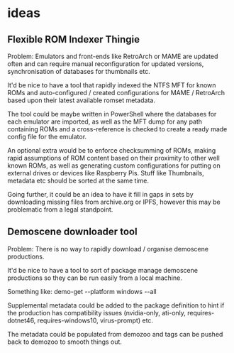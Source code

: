 # ideas

## Flexible ROM Indexer Thingie

Problem: 
Emulators and front-ends like RetroArch or MAME are updated often and can require manual reconfiguration for updated versions, synchronisation of databases for thumbnails etc. 

It'd be nice to have a tool that rapidly indexed the NTFS MFT for known ROMs and auto-configured / created configurations for MAME / RetroArch based upon their latest available romset metadata.

The tool could be maybe written in PowerShell where the databases for each emulator are imported, as well as the MFT dump for any path containing ROMs and a cross-reference is checked to create a ready made config file for the emulator.

An optional extra would be to enforce checksumming of ROMs, making rapid assumptions of ROM content based on their proximity to other well known ROMs, as well as generating custom configurations for putting on external drives or devices like Raspberry Pis. Stuff like Thumbnails, metadata etc should be sorted at the same time.

Going further, it could be an idea to have it fill in gaps in sets by downloading missing files from archive.org or IPFS, however this may be problematic from a legal standpoint. 

## Demoscene downloader tool

Problem:
There is no way to rapidly download / organise demoscene productions.

It'd be nice to have a tool to sort of package manage demoscene productions so they can be run easily from a local machine.

Something like:
demo-get --platform windows --all

Supplemental metadata could be added to the package definition to hint if the production has compatibility issues (nvidia-only, ati-only, requires-dotnet46, requires-windows10, virus-prompt) etc.

The metadata could be populated from demozoo and tags can be pushed back to demozoo to smooth things out.
